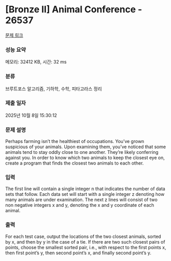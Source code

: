 # [Bronze II] Animal Conference - 26537 

[문제 링크](https://www.acmicpc.net/problem/26537) 

### 성능 요약

메모리: 32412 KB, 시간: 32 ms

### 분류

브루트포스 알고리즘, 기하학, 수학, 피타고라스 정리

### 제출 일자

2025년 10월 8일 15:30:12

### 문제 설명

<p>Perhaps farming isn’t the healthiest of occupations. You’ve grown suspicious of your animals. Upon examining them, you’ve noticed that some animals tend to stay oddly close to one another. They’re likely conferring against you. In order to know which two animals to keep the closest eye on, create a program that finds the closest two animals to each other.</p>

### 입력 

 <p>The first line will contain a single integer n that indicates the number of data sets that follow. Each data set will start with a single integer z denoting how many animals are under examination. The next z lines will consist of two non negative integers x and y, denoting the x and y coordinate of each animal.</p>

### 출력 

 <p>For each test case, output the locations of the two closest animals, sorted by x, and then by y in the case of a tie. If there are two such closest pairs of points, choose the smallest sorted pair, i.e., with respect to the first points x, then first point’s y, then second point’s x, and finally second point’s y.</p>

